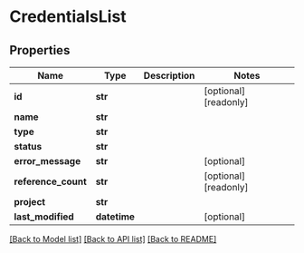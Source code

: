 # CredentialsList

## Properties
Name | Type | Description | Notes
------------ | ------------- | ------------- | -------------
**id** | **str** |  | [optional] [readonly] 
**name** | **str** |  | 
**type** | **str** |  | 
**status** | **str** |  | 
**error_message** | **str** |  | [optional] 
**reference_count** | **str** |  | [optional] [readonly] 
**project** | **str** |  | 
**last_modified** | **datetime** |  | [optional] 

[[Back to Model list]](../README.md#documentation-for-models) [[Back to API list]](../README.md#documentation-for-api-endpoints) [[Back to README]](../README.md)



